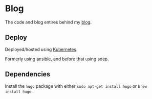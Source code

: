 # Blog

The code and blog entires behind my [blog](https://mattjmcnaughton.com).

## Deploy

Deployed/hosted using
[Kubernetes](https://github.com/mattjmcnaughton/blog-on-k8s).

Formerly using [ansible](https://github.com/mattjmcnaughton/ansible-blog),
and before that using [sdep](https://github.com/mattjmcnaughton/sdep).

## Dependencies

Install the `hugo` package with either `sudo apt-get install hugo` or
`brew install hugo`.
